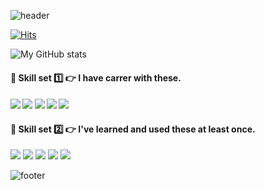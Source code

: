 ![header](https://capsule-render.vercel.app/api?type=waving&color=timeGradient&fontColor=FFFFFF&height=100&section=header&text=Hello%20world!👋&fontSize=30&animation=fadeIn&&fontAlignY=30)

[![Hits](https://hits.seeyoufarm.com/api/count/incr/badge.svg?url=https%3A%2F%2Fgithub.com%2Fiam149cm%2Fhit-counter&count_bg=%2379C83D&title_bg=%23555555&icon=github.svg&icon_color=%23E7E7E7&title=+Thanks+for+visiting%21+%F0%9F%91%80%E2%9C%A8&edge_flat=false)](https://hits.seeyoufarm.com)

![My GitHub stats](https://github-readme-stats.vercel.app/api?username=iam149cm&show_icons=true&theme=vue)

<div id="skill_one">
<h4>🏹 Skill set 1️⃣ 👉 I have carrer with these.<h4>

<span>
<img src="https://img.shields.io/badge/Spring-6DB33F?style=flat-square&logo=Spring&logoColor=white"/>
<img src="https://img.shields.io/badge/springboot-6DB33F?style=flat-square&logo=Springboot&logoColor=white"/>
<img src="https://img.shields.io/badge/JavaScript-F7DF1E?style=flat-square&logo=JavaScript&logoColor=white"/>
<img src="https://img.shields.io/badge/Linux-FCC624?style=flat-square&logo=Linux&logoColor=white"/>
<img src="https://img.shields.io/badge/MySQL-4479A1?style=flat-square&logo=MySQL&logoColor=white"/>
 </span>
</div>


<div id="skill_two"> 
<h4>🏹 Skill set 2️⃣ 👉 I've learned and used these at least once. </h4>
 <span>
<img src="https://img.shields.io/badge/Python-3766AB?style=flat-square&logo=Python&logoColor=white"/>
<img src="https://img.shields.io/badge/Django-092E20?style=flat-square&logo=Django&logoColor=white"/>
<img src="https://img.shields.io/badge/Node.js-339933?style=flat-square&logo=Nodedotjs&logoColor=white"/>
<img src="https://img.shields.io/badge/React-61DAFB?style=flat-square&logo=React&logoColor=white"/>
<img src="https://img.shields.io/badge/MongoDB-47A248?style=flat-square&logo=MongoDB&logoColor=white"/>
 </span>
 
</div>


 
 



 ![footer](https://capsule-render.vercel.app/api?section=footer&type=waving&color=timeGradient&height=70)
